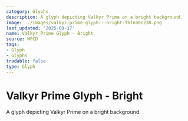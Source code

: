 ```yaml
---
category: Glyphs
description: A glyph depicting Valkyr Prime on a bright background.
image: ../images/valkyr-prime-glyph---bright-f6fea0c238.png
last_updated: '2025-09-17'
name: Valkyr Prime Glyph - Bright
source: WFCD
tags:
- Glyph
- Glyphs
tradable: false
type: Glyph
---
```


# Valkyr Prime Glyph - Bright

A glyph depicting Valkyr Prime on a bright background.

